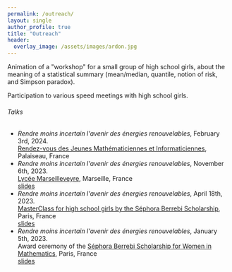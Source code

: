 ```yaml
---
permalink: /outreach/
layout: single
author_profile: true
title: "Outreach"
header:
  overlay_image: /assets/images/ardon.jpg
---
```


Animation of a "workshop" for a small group of high school girls, about the meaning of a statistical summary (mean/median, quantile, notion of risk, and Simpson paradox).

Participation to various speed meetings with high school girls.

###### Talks

- *Rendre moins incertain l'avenir des énergies renouvelables*, February 3rd, 2024.  
[Rendez-vous des Jeunes Mathématiciennes et Informaticiennes](https://filles-et-maths.fr/evenements/rjmi_ensta_24/), Palaiseau, France 
- *Rendre moins incertain l'avenir des énergies renouvelables*, November 6th, 2023.  
[Lycée Marseilleveyre](https://www.site.ac-aix-marseille.fr/lyc-marseilleveyre/spip/L-excellence-au-lycee-Marseilleveyre.html), Marseille, France  
[slides](http://mzaffran.github.io/assets/files/Talks/Marseilleveyre.pdf)  
- *Rendre moins incertain l'avenir des énergies renouvelables*, April 18th, 2023.  
[MasterClass for high school girls by the Séphora Berrebi Scholarship](https://www.sephoraberrebi.ai/), Paris, France  
[slides](http://mzaffran.github.io/assets/files/Talks/MCL_SB_230418.pdf)  
- *Rendre moins incertain l'avenir des énergies renouvelables*, January 5th, 2023.  
Award ceremony of the [Séphora Berrebi Scholarship for Women in Mathematics](https://www.sephoraberrebi.ai/), Paris, France  
[slides](http://mzaffran.github.io/assets/files/Talks/UQ_ENR_230105.pdf)  
